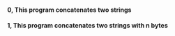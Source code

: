 #### 0, This program concatenates two strings
#### 1, This program concatenates two strings with n bytes

